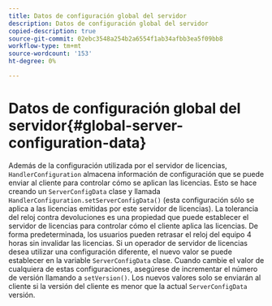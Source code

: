 ```yaml
---
title: Datos de configuración global del servidor
description: Datos de configuración global del servidor
copied-description: true
source-git-commit: 02ebc3548a254b2a6554f1ab34afbb3ea5f09bb8
workflow-type: tm+mt
source-wordcount: '153'
ht-degree: 0%

---
```


# Datos de configuración global del servidor{#global-server-configuration-data}

Además de la configuración utilizada por el servidor de licencias, `HandlerConfiguration` almacena información de configuración que se puede enviar al cliente para controlar cómo se aplican las licencias. Esto se hace creando un `ServerConfigData` clase y llamada `HandlerConfiguration.setServerConfigData()` (esta configuración sólo se aplica a las licencias emitidas por este servidor de licencias). La tolerancia del reloj contra devoluciones es una propiedad que puede establecer el servidor de licencias para controlar cómo el cliente aplica las licencias. De forma predeterminada, los usuarios pueden retrasar el reloj del equipo 4 horas sin invalidar las licencias. Si un operador de servidor de licencias desea utilizar una configuración diferente, el nuevo valor se puede establecer en la variable `ServerConfigData` clase. Cuando cambie el valor de cualquiera de estas configuraciones, asegúrese de incrementar el número de versión llamando a `setVersion()`. Los nuevos valores solo se enviarán al cliente si la versión del cliente es menor que la actual `ServerConfigData` versión.
